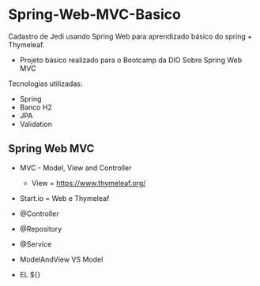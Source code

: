 # Spring-Web-MVC-Basico
Cadastro de Jedi usando Spring Web para aprendizado básico do spring + Thymeleaf. 

+ Projeto básico realizado para o Bootcamp da DIO Sobre Spring Web MVC

Tecnologias utilizadas:

* Spring 
* Banco H2
* JPA
* Validation

## Spring Web MVC

+ MVC - Model, View and Controller

	+ View = https://www.thymeleaf.org/

+ Start.io = Web e Thymeleaf

+ @Controller
+ @Repository
+ @Service
+ ModelAndView VS Model
+ EL ${}
